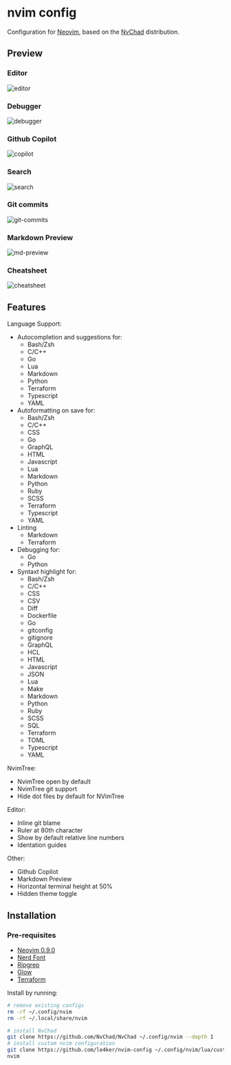 # nvim config

Configuration for [Neovim](https://github.com/neovim/neovim/releases/tag/v0.9.0),
based on the [NvChad](https://nvchad.com/) distribution.

## Preview

### Editor

![editor](./.img/editor.png)

### Debugger

![debugger](./.img/debugger.png)

### Github Copilot

![copilot](./.img/copilot.png)

### Search

![search](./.img/search.png)

### Git commits

![git-commits](./.img/git-commits.png)

### Markdown Preview

![md-preview](./.img/md-preview.png)

### Cheatsheet

![cheatsheet](./.img/cheatsheet.png)

## Features

Language Support:

- Autocompletion and suggestions for:
  - Bash/Zsh
  - C/C++
  - Go
  - Lua
  - Markdown
  - Python
  - Terraform
  - Typescript
  - YAML
- Autoformatting on save for:
  - Bash/Zsh
  - C/C++
  - CSS
  - Go
  - GraphQL
  - HTML
  - Javascript
  - Lua
  - Markdown
  - Python
  - Ruby
  - SCSS
  - Terraform
  - Typescript
  - YAML
- Linting
  - Markdown
  - Terraform
- Debugging for:
  - Go
  - Python
- Syntaxt highlight for:
  - Bash/Zsh
  - C/C++
  - CSS
  - CSV
  - Diff
  - Dockerfile
  - Go
  - gitconfig
  - gitignore
  - GraphQL
  - HCL
  - HTML
  - Javascript
  - JSON
  - Lua
  - Make
  - Markdown
  - Python
  - Ruby
  - SCSS
  - SQL
  - Terraform
  - TOML
  - Typescript
  - YAML

NvimTree:

- NvimTree open by default
- NvimTree git support
- Hide dot files by default for NVimTree

Editor:

- Inline git blame
- Ruler at 80th character
- Show by default relative line numbers
- Identation guides

Other:

- Github Copilot
- Markdown Preview
- Horizontal terminal height at 50%
- Hidden theme toggle

## Installation

### Pre-requisites

- [Neovim 0.9.0](https://github.com/neovim/neovim/releases/tag/v0.9.0)
- [Nerd Font](https://www.nerdfonts.com/)
- [Ripgrep](https://github.com/BurntSushi/ripgrep)
- [Glow](https://github.com/charmbracelet/glow)
- [Terraform](https://www.terraform.io/)

Install by running:

```bash
# remove existing configs
rm -rf ~/.config/nvim
rm -rf ~/.local/share/nvim

# install NvChad
git clone https://github.com/NvChad/NvChad ~/.config/nvim --depth 1
# install custom nvim configuration
git clone https://github.com/le4ker/nvim-config ~/.config/nvim/lua/custom
nvim
```
